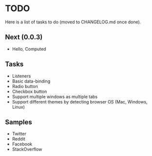 # TODO

Here is a list of tasks to do (moved to CHANGELOG.md once done). 

## Next (0.0.3)

- Hello, Computed

## Tasks

- Listeners
- Basic data-binding
- Radio button
- Checkbox button
- Support multiple windows as multiple tabs
- Support different themes by detecting browser OS (Mac, Windows, Linux)

## Samples

- Twitter
- Reddit
- Facebook
- StackOverflow
